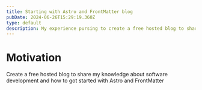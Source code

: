 ```yaml
---
title: Starting with Astro and FrontMatter blog
pubDate: 2024-06-26T15:29:19.360Z
type: default
description: My experience pursing to create a free hosted blog to share my knowledge about software development
---
```


# Motivation

Create a free hosted blog to share my knowledge about software development and how to got started with Astro and FrontMatter

